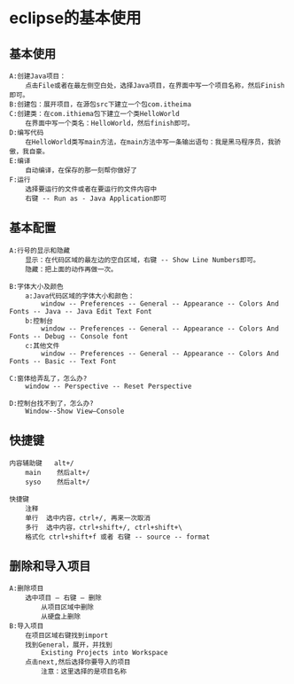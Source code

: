 # eclipse的基本使用

## 基本使用
	A:创建Java项目：
		点击File或者在最左侧空白处，选择Java项目，在界面中写一个项目名称，然后Finish即可。
	B:创建包：展开项目，在源包src下建立一个包com.itheima
	C:创建类：在com.ithiema包下建立一个类HelloWorld
		在界面中写一个类名：HelloWorld，然后finish即可。
	D:编写代码
		在HelloWorld类写main方法，在main方法中写一条输出语句：我是黑马程序员，我骄傲，我自豪。
	E:编译
		自动编译，在保存的那一刻帮你做好了
	F:运行
		选择要运行的文件或者在要运行的文件内容中
		右键 -- Run as - Java Application即可
		
## 基本配置
	A:行号的显示和隐藏
		显示：在代码区域的最左边的空白区域，右键 -- Show Line Numbers即可。
		隐藏：把上面的动作再做一次。
			
	B:字体大小及颜色
		a:Java代码区域的字体大小和颜色：
			window -- Preferences -- General -- Appearance -- Colors And Fonts -- Java -- Java Edit Text Font
		b:控制台
			window -- Preferences -- General -- Appearance -- Colors And Fonts -- Debug -- Console font
		c:其他文件
			window -- Preferences -- General -- Appearance -- Colors And Fonts -- Basic -- Text Font
			
	C:窗体给弄乱了，怎么办?
		window -- Perspective -- Reset Perspective
			
	D:控制台找不到了，怎么办?
		Window--Show View—Console

		
## 快捷键

	内容辅助键	alt+/
		main	然后alt+/
		syso	然后alt+/
  
	快捷键
		注释
		单行	选中内容，ctrl+/, 再来一次取消
		多行	选中内容，ctrl+shift+/, ctrl+shift+\
		格式化	ctrl+shift+f 或者 右键 -- source -- format


## 删除和导入项目
	A:删除项目
		选中项目 – 右键 – 删除
			从项目区域中删除
			从硬盘上删除
	B:导入项目
		在项目区域右键找到import
		找到General，展开，并找到
			Existing Projects into Workspace
		点击next,然后选择你要导入的项目
			注意：这里选择的是项目名称